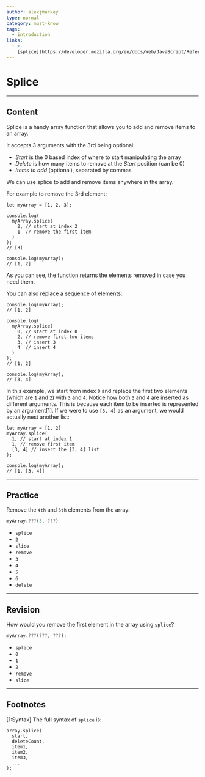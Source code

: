```yaml
---
author: alexjmackey
type: normal
category: must-know
tags:
  - introduction
links:
  - >-
    [splice](https://developer.mozilla.org/en/docs/Web/JavaScript/Reference/Global_Objects/Array/splice){documentation}
---
```


# Splice


---

## Content

Splice is a handy array function that allows you to add and remove items to an array.

It accepts 3 arguments with the 3rd being optional:

- *Start* is the 0 based index of where to start manipulating the array
- *Delete* is how many items to remove at the *Start* position (can be 0)
- *Items to add* (optional), separated by commas

We can use splice to add and remove items anywhere in the array.

For example to remove the 3rd element:

```plain-text
let myArray = [1, 2, 3];

console.log(
  myArray.splice(
    2, // start at index 2
    1  // remove the first item
  )
);
// [3]

console.log(myArray);
// [1, 2]
```

As you can see, the function returns the elements removed in case you need them.

You can also replace a sequence of elements:

```plain-text
console.log(myArray);
// [1, 2]

console.log(
  myArray.splice(
    0, // start at index 0
    2, // remove first two items
    3, // insert 3
    4  // insert 4
  )
);
// [1, 2]

console.log(myArray);
// [3, 4]
```

In this example, we start from index `0` and replace the first two elements (which are `1` and `2`) with `3` and `4`. Notice how both `3` and `4` are inserted as different arguments. This is because each item to be inserted is represented by an argument[1]. If we were to use `[3, 4]` as an argument, we would actually nest another list:

```plain-text
let myArray = [1, 2]
myArray.splice(
  1, // start at index 1
  1, // remove first item
  [3, 4] // insert the [3, 4] list
);

console.log(myArray);
// [1, [3, 4]]
```


---

## Practice

Remove the `4th` and `5th` elements from the array:

```js
myArray.???(3, ???)
```

- `splice`
- `2`
- `slice`
- `remove`
- `3`
- `4`
- `5`
- `6`
- `delete`


---

## Revision

How would you remove the first element in the array using `splice`?

```js
myArray.???(???, ???);
```

- `splice`
- `0`
- `1`
- `2`
- `remove`
- `slice`


---

## Footnotes

[1:Syntax]
The full syntax of `splice` is:

```plain-text
array.splice(
  start,
  deleteCount,
  item1,
  item2,
  item3,
  ...
);
```
